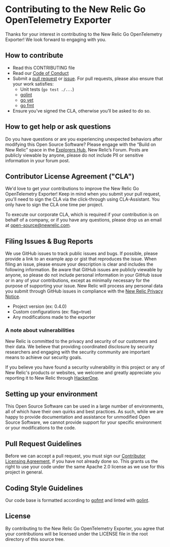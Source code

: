 # Contributing to the New Relic Go OpenTelemetry Exporter
Thanks for your interest in contributing to the New Relic Go OpenTelemetry Exporter! We look forward to engaging with you.

## How to contribute
* Read this CONTRIBUTING file
* Read our [Code of Conduct](CODE_OF_CONDUCT.md)
* Submit a [pull request](#pull-request-guidelines) or [issue](#filing-issues--bug-reports). For pull requests, please also ensure that your work satisfies:
    * Unit tests (`go test ./...`)
    * [golint](https://github.com/golang/lint)
    * [go vet](https://golang.org/cmd/vet/)
    * [go fmt](https://golang.org/cmd/gofmt/)
* Ensure you’ve signed the CLA, otherwise you’ll be asked to do so.

## How to get help or ask questions
Do you have questions or are you experiencing unexpected behaviors after modifying this Open Source Software? Please engage with the “Build on New Relic” space in the [Explorers Hub](https://discuss.newrelic.com/c/build-on-new-relic/Open-Source-Agents-SDKs), New Relic’s Forum. Posts are publicly viewable by anyone, please do not include PII or sensitive information in your forum post.

## Contributor License Agreement ("CLA")

We'd love to get your contributions to improve the New Relic Go OpenTelemetry Exporter! Keep in mind when you submit your pull request, you'll need to sign the CLA via the click-through using CLA-Assistant. You only have to sign the CLA one time per project.

To execute our corporate CLA, which is required if your contribution is on behalf of a company, or if you have any questions, please drop us an email at open-source@newrelic.com.

## Filing Issues & Bug Reports
We use GitHub issues to track public issues and bugs. If possible, please provide a link to an example app or gist that reproduces the issue. When filing an issue, please ensure your description is clear and includes the following information. Be aware that GitHub issues are publicly viewable by anyone, so please do not include personal information in your GitHub issue or in any of your contributions, except as minimally necessary for the purpose of supporting your issue. New Relic will process any personal data you submit through GitHub issues in compliance with the [New Relic Privacy Notice](https://newrelic.com/termsandconditions/privacy).   
- Project version (ex: 0.4.0)
- Custom configurations (ex: flag=true)
- Any modifications made to the exporter

### A note about vulnerabilities  
New Relic is committed to the privacy and security of our customers and their data. We believe that providing coordinated disclosure by security researchers and engaging with the security community are important means to achieve our security goals.

If you believe you have found a security vulnerability in this project or any of New Relic's products or websites, we welcome and greatly appreciate you reporting it to New Relic through [HackerOne](https://hackerone.com/newrelic).

## Setting up your environment
This Open Source Software can be used in a large number of environments, all of which have their own quirks and best practices. As such, while we are happy to provide documentation and assistance for unmodified Open Source Software, we cannot provide support for your specific environment or your modifications to the code.

## Pull Request Guidelines
Before we can accept a pull request, you must sign our [Contributor Licensing Agreement](#contributor-license-agreement-cla), if you have not already done so. This grants us the right to use your code under the same Apache 2.0 license as we use for this project in general.

## Coding Style Guidelines
Our code base is formatted according to [gofmt](https://golang.org/cmd/gofmt/) and linted with [golint](https://github.com/golang/lint).

## License
By contributing to the New Relic Go OpenTelemetry Exporter, you agree that your contributions will be licensed under the LICENSE file in the root directory of this source tree.
